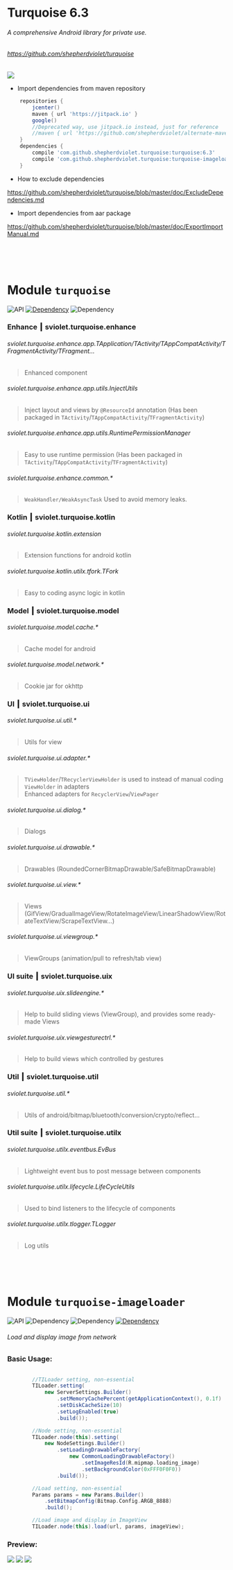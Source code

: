 # Turquoise 6.3
###### A comprehensive Android library for private use.
###### https://github.com/shepherdviolet/turquoise

![](https://github.com/shepherdviolet/static-resources/blob/master/image/logo/turquoise.jpg)<br/>

* Import dependencies from maven repository

```gradle
    repositories {
        jcenter()
        maven { url 'https://jitpack.io' }
        google()
        //Deprecated way, use jitpack.io instead, just for reference
        //maven { url 'https://github.com/shepherdviolet/alternate-maven-repository/raw/master/repository' }
    }
    dependencies {
        compile 'com.github.shepherdviolet.turquoise:turquoise:6.3'
        compile 'com.github.shepherdviolet.turquoise:turquoise-imageloader:6.3'
    }
```

* How to exclude dependencies

https://github.com/shepherdviolet/turquoise/blob/master/doc/ExcludeDependencies.md <br/>

* Import dependencies from aar package

https://github.com/shepherdviolet/turquoise/blob/master/doc/ExportImportManual.md <br/>

<br/>
<br/>
<br/>

# Module `turquoise`
![API](https://img.shields.io/badge/API-14%2B-6a5acd.svg?style=flat)
[![Dependency](https://img.shields.io/badge/Maven%20Dependency-thistle-dc143c.svg?style=flat)](https://github.com/shepherdviolet/thistle)
![Dependency](https://img.shields.io/badge/Maven%20Dependency-support--v4-dc143c.svg?style=flat)

### Enhance ┃ sviolet.turquoise.enhance
###### sviolet.turquoise.enhance.app.TApplication/TActivity/TAppCompatActivity/TFragmentActivity/TFragment...
> Enhanced component
###### sviolet.turquoise.enhance.app.utils.InjectUtils
> Inject layout and views by `@ResourceId` annotation (Has been packaged in `TActivity`/`TAppCompatActivity`/`TFragmentActivity`)
###### sviolet.turquoise.enhance.app.utils.RuntimePermissionManager
> Easy to use runtime permission (Has been packaged in `TActivity`/`TAppCompatActivity`/`TFragmentActivity`)
###### sviolet.turquoise.enhance.common.*
> `WeakHandler/WeakAsyncTask` Used to avoid memory leaks.

### Kotlin ┃ sviolet.turquoise.kotlin
###### sviolet.turquoise.kotlin.extension
> Extension functions for android kotlin
###### sviolet.turquoise.kotlin.utilx.tfork.TFork
> Easy to coding async logic in kotlin

### Model ┃ sviolet.turquoise.model
###### sviolet.turquoise.model.cache.*
> Cache model for android
###### sviolet.turquoise.model.network.*
> Cookie jar for okhttp

### UI ┃ sviolet.turquoise.ui
###### sviolet.turquoise.ui.util.*
> Utils for view
###### sviolet.turquoise.ui.adapter.*
> `TViewHolder`/`TRecyclerViewHolder` is used to instead of manual coding `ViewHolder` in adapters<br/>
> Enhanced adapters for `RecyclerView`/`ViewPager`
###### sviolet.turquoise.ui.dialog.*
> Dialogs
###### sviolet.turquoise.ui.drawable.*
> Drawables (RoundedCornerBitmapDrawable/SafeBitmapDrawable)
###### sviolet.turquoise.ui.view.*
> Views (GifView/GradualImageView/RotateImageView/LinearShadowView/RotateTextView/ScrapeTextView...)
###### sviolet.turquoise.ui.viewgroup.*
> ViewGroups (animation/pull to refresh/tab view)

### UI suite ┃ sviolet.turquoise.uix
###### sviolet.turquoise.uix.slideengine.*
> Help to build sliding views (ViewGroup), and provides some ready-made Views
###### sviolet.turquoise.uix.viewgesturectrl.*
> Help to build views which controlled by gestures

### Util ┃ sviolet.turquoise.util
###### sviolet.turquoise.util.*
> Utils of android/bitmap/bluetooth/conversion/crypto/reflect...

### Util suite ┃ sviolet.turquoise.utilx
###### sviolet.turquoise.utilx.eventbus.EvBus
> Lightweight event bus to post message between components
###### sviolet.turquoise.utilx.lifecycle.LifeCycleUtils
> Used to bind listeners to the lifecycle of components
###### sviolet.turquoise.utilx.tlogger.TLogger
> Log utils

<br/>
<br/>
<br/>

# Module `turquoise-imageloader`
![API](https://img.shields.io/badge/API-14%2B-6a5acd.svg?style=flat)
![Dependency](https://img.shields.io/badge/Module%20Dependency-turquoise-2ed8a8.svg?style=flat)
![Dependency](https://img.shields.io/badge/Maven%20Dependency-support--v4-dc143c.svg?style=flat)
[![Dependency](https://img.shields.io/badge/Maven%20Dependency-android--gif--drawable-dc143c.svg?style=flat)](https://github.com/koral--/android-gif-drawable)

###### Load and display image from network

### Basic Usage:
```gradle

        //TILoader setting, non-essential
        TILoader.setting(
            new ServerSettings.Builder()
                .setMemoryCachePercent(getApplicationContext(), 0.1f)
                .setDiskCacheSize(10)
                .setLogEnabled(true)
                .build());

        //Node setting, non-essential
        TILoader.node(this).setting(
            new NodeSettings.Builder()
                .setLoadingDrawableFactory(
                    new CommonLoadingDrawableFactory()
                        .setImageResId(R.mipmap.loading_image)
                        .setBackgroundColor(0xFFF0F0F0))
                .build());

        //Load setting, non-essential
        Params params = new Params.Builder()
            .setBitmapConfig(Bitmap.Config.ARGB_8888)
            .build();

        //Load image and display in ImageView
        TILoader.node(this).load(url, params, imageView);

```

### Preview:
![](https://github.com/shepherdviolet/static-resources/blob/master/image/tiloader/tiloader_demo_list.gif)
![](https://github.com/shepherdviolet/static-resources/blob/master/image/tiloader/tiloader_demo_rounded.gif)
![](https://raw.githubusercontent.com/shepherdviolet/static-resources/master/image/tiloader/tiloader_demo_gif.gif)<br/>
<br/>
<br/>
<br/>
